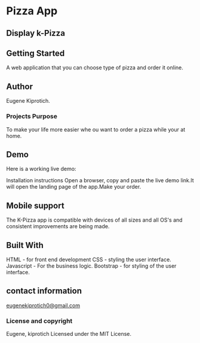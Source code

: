 # Pizza App
## Display k-Pizza

## Getting Started

A web application that you can choose type of pizza and order it online.

## Author
 Eugene Kiprotich.

### Projects Purpose
To make your life more easier whe ou want to order a pizza while your at home.

## Demo
Here is a working live demo: 

Installation instructions
Open a browser, copy and paste the live demo link.It will open the landing page of the app.Make your order.

## Mobile support
The K-Pizza app is compatible with devices of all sizes and all OS's and consistent improvements are being made.

## Built With
HTML - for front end development
CSS - styling the user interface.
Javascript - For the business logic.
Bootstrap - for styling of the user interface.

## contact information
eugenekiprotich0@gmail.com

### License and copyright
Eugene, kiprotich Licensed under the MIT License.
